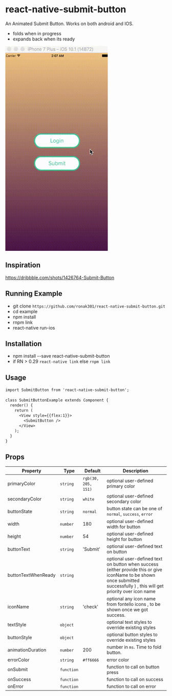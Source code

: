 # react-native-submit-button

An Animated Submit Button. Works on both android and IOS. 
- folds when in progress
- expands back when its ready


![Alt text](/example/images/out.gif?raw=true "Animated Submit Button")

## Inspiration
https://dribbble.com/shots/1426764-Submit-Button


## Running Example

 - git clone `https://github.com/ronak301/react-native-submit-button.git` 
 - cd example
 - npm install
 - rnpm link
 - react-native run-ios

## Installation

 - npm install --save react-native-submit-button
 - if RN > 0.29 `react-native link` else `rnpm link` 

## Usage

```
import SubmitButton from 'react-native-submit-button';

class SubmitButtonExample extends Component {
  render() {
    return (
      <View style={{flex:1}}>
        <SubmitButton />
      </View>
    ); 
  } 
}
```


## Props

| Property | Type | Default | Description |
|---------------|----------|--------------|----------------------------------------------------------------|
| primaryColor | `string` | `rgb(30, 205, 151)` | optional user-defined primary color |
| secondaryColor | `string` | `white` | optional user-defined secondary color |
| buttonState | `string` | `normal` | button state can be one of `normal`, `success`, `error` |
| width | `number` | 180 | optional user-defined width for button |
| height | `number` | 54 | optional user-defined height for button |
| buttonText | `string` | 'Submit' | optional user-defined text on button |
| buttonTextWhenReady | `string` | | optional user-defined text on button when success (either provide this or give iconName to be shown once submitted successfully ) , this will get priority over icon name |
| iconName | `string` | 'check' | optional any icon name from fontello icons , to be shown once we got success. |
| textStyle | `object` | | optional text styles to override existing styles |
| buttonStyle | `object` | | optional button styles to override existing styles |
| animationDuration | `number` | 200 | number in `ms`. Time to fold button. |
| errorColor | `string` |  `#ff6666` | error color |
| onSubmit | `function` | | function to call on button press |
| onSuccess | `function` | | function to call on success |
| onError | `function` | | function to call on error |
